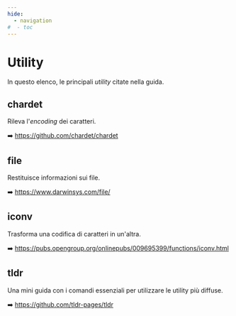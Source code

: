 ```yaml
---
hide:
  - navigation
#  - toc
---
```


# Utility

In questo elenco, le principali *utility* citate nella guida.

## chardet

Rileva l'*encoding* dei caratteri.

:arrow_right: <https://github.com/chardet/chardet>

## file

Restituisce informazioni sui file.

:arrow_right: <https://www.darwinsys.com/file/>

## iconv

Trasforma una codifica di caratteri in un'altra.

:arrow_right: <https://pubs.opengroup.org/onlinepubs/009695399/functions/iconv.html>

## tldr

Una mini guida con i comandi essenziali per utilizzare le utility più diffuse.

:arrow_right: <https://github.com/tldr-pages/tldr>

